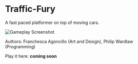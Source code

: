 # Traffic-Fury

A fast paced platformer on top of moving cars.

![Gameplay Screenshot](http://philip-wardlaw.com/images/traffic.png)

Authors: Franchesca Agoncillo (Art and Design), Philip Wardlaw (Programming)

Play it here: **coming soon**
